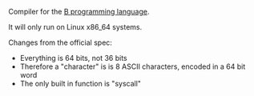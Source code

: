 Compiler for the [B programming language](https://www.bell-labs.com/usr/dmr/www/bintro.html).

It will only run on Linux x86_64 systems.

Changes from the official spec:
- Everything is 64 bits, not 36 bits
- Therefore a "character" is is 8 ASCII characters, encoded in a 64 bit word
- The only built in function is "syscall"
